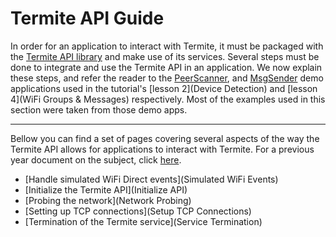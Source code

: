 # Termite API Guide
In order for an application to interact with Termite, it must be packaged with the [Termite API library](http://www.gsd.inesc-id.pt/~wiki/courses/cmu1516/lab04/Termite-WifiP2P-API-20160329.tgz) and make use of its services. Several steps must be done to integrate and use the Termite API in an application. We now explain these steps, and refer the reader to the [PeerScanner](http://www.gsd.inesc-id.pt/~wiki/courses/cmu1516/lab04/Termite-WifiP2P-PeerScanner-20160329.tgz), and [MsgSender](http://www.gsd.inesc-id.pt/~wiki/courses/cmu1516/lab04/Termite-WifiP2P-MsgSender-20160329.tgz) demo applications used in the tutorial's [lesson 2](Device Detection) and [lesson 4](WiFi Groups & Messages) respectively. Most of the examples used in this section were taken from those demo apps.

***

Bellow you can find a set of pages covering several aspects of the way the Termite API allows for applications to interact with Termite. For a previous year document on the subject, click [here](http://www.gsd.inesc-id.pt/~wiki/courses/cmu1516/lab04/Termite-API.pdf).

* [Handle simulated WiFi Direct events](Simulated WiFi Events)
* [Initialize the Termite API](Initialize API)
* [Probing the network](Network Probing)
* [Setting up TCP connections](Setup TCP Connections)
* [Termination of the Termite service](Service Termination)